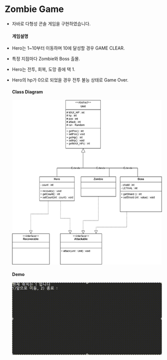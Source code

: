 # Zombie Game
- 자바로 다형성 콘솔 게임을 구현하였습니다.

  #### 게임설명
- Hero는 1~10부터 이동하며 10에 달성할 경우 GAME CLEAR.
- 특정 지점마다 Zombie와 Boss 출몰.
- Hero는 전투, 회복, 도망 중에 택 1.
- Hero의 hp가 0으로 되었을 경우 전투 불능 상태로 Game Over.

  #### Class Diagram
  ![클래스다이어그램](resources/zombie.png)


  #### Demo
  ![데모생성](resources/demo.gif)
